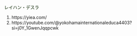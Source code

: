 <body>

<font color=”rgb(0,255,0)”>レイハン・デスラ </font>

 </body>
 <ol>

<li> https://yiea.com/ </li>

<li> https://youtube.com/@yokohamainternationaleduca4403?si=j0Y_1GwenJqqpcwk</li>

</ol>
